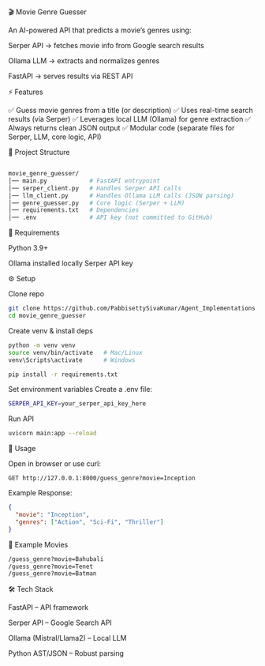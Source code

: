 🎬 Movie Genre Guesser

An AI-powered API that predicts a movie’s genres using:

Serper API → fetches movie info from Google search results

Ollama LLM → extracts and normalizes genres

FastAPI → serves results via REST API

⚡ Features

✅ Guess movie genres from a title (or description)
✅ Uses real-time search results (via Serper)
✅ Leverages local LLM (Ollama) for genre extraction
✅ Always returns clean JSON output
✅ Modular code (separate files for Serper, LLM, core logic, API)

📂 Project Structure

 ```bash

movie_genre_guesser/
│── main.py            # FastAPI entrypoint
│── serper_client.py   # Handles Serper API calls
│── llm_client.py      # Handles Ollama LLM calls (JSON parsing)
│── genre_guesser.py   # Core logic (Serper + LLM)
│── requirements.txt   # Dependencies
│── .env               # API key (not committed to GitHub)
```

🔑 Requirements

Python 3.9+

Ollama installed locally
Serper API key

⚙️ Setup

Clone repo
```bash
git clone https://github.com/PabbisettySivaKumar/Agent_Implementations.git
cd movie_genre_guesser
```
Create venv & install deps
```bash
python -m venv venv
source venv/bin/activate   # Mac/Linux
venv\Scripts\activate      # Windows

pip install -r requirements.txt
```
Set environment variables
Create a .env file:
```bash
SERPER_API_KEY=your_serper_api_key_here
```
Run API
```bash
uvicorn main:app --reload
```

🚀 Usage

Open in browser or use curl:
```nginx
GET http://127.0.0.1:8000/guess_genre?movie=Inception
```
Example Response:
```json
{
  "movie": "Inception",
  "genres": ["Action", "Sci-Fi", "Thriller"]
}
```
🧩 Example Movies
```bash
/guess_genre?movie=Bahubali
/guess_genre?movie=Tenet
/guess_genre?movie=Batman
```

🛠️ Tech Stack

FastAPI – API framework

Serper API – Google Search API

Ollama (Mistral/Llama2) – Local LLM

Python AST/JSON – Robust parsing

